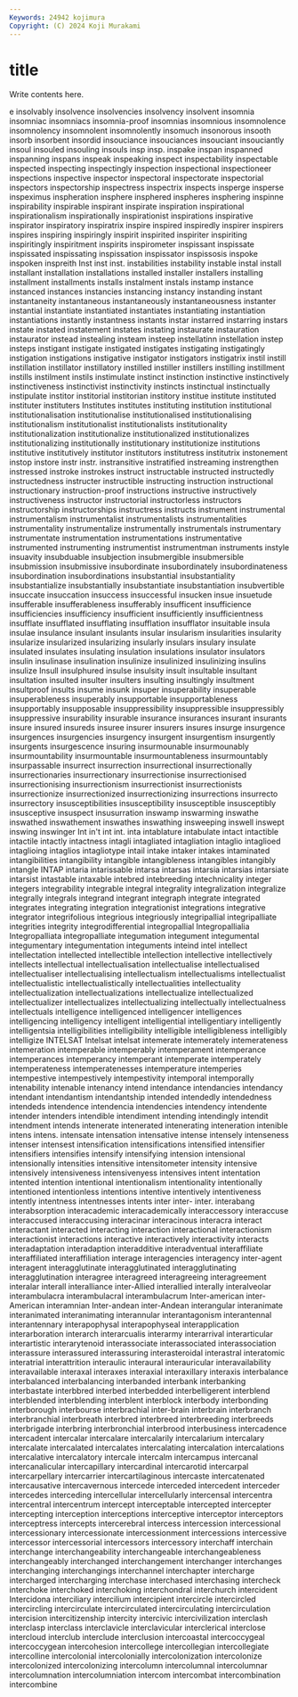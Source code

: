 ```yaml
---
Keywords: 24942 kojimura
Copyright: (C) 2024 Koji Murakami
---
```


# title

Write contents here.



e insolvably insolvence insolvencies insolvency insolvent insomnia insomniac insomniacs insomnia-proof
insomnias insomnious insomnolence insomnolency insomnolent insomnolently insomuch insonorous insooth insorb
insorbent insordid insouciance insouciances insouciant insouciantly insoul insouled insouling insouls
insp insp. inspake inspan inspanned inspanning inspans inspeak inspeaking inspect
inspectability inspectable inspected inspecting inspectingly inspection inspectional inspectioneer inspections inspective
inspector inspectoral inspectorate inspectorial inspectors inspectorship inspectress inspectrix inspects insperge
insperse inspeximus inspheration insphere insphered inspheres insphering inspinne inspirability inspirable
inspirant inspirate inspiration inspirational inspirationalism inspirationally inspirationist inspirations inspirative inspirator
inspiratory inspiratrix inspire inspired inspiredly inspirer inspirers inspires inspiring inspiringly
inspirit inspirited inspiriter inspiriting inspiritingly inspiritment inspirits inspirometer inspissant inspissate
inspissated inspissating inspissation inspissator inspissosis inspoke inspoken inspreith Inst inst
inst. instabilities instability instable instal install installant installation installations installed
installer installers installing installment installments installs instalment instals instamp instance
instanced instances instancies instancing instancy instanding instant instantaneity instantaneous instantaneously
instantaneousness instanter instantial instantiate instantiated instantiates instantiating instantiation instantiations instantly
instantness instants instar instarred instarring instars instate instated instatement instates
instating instaurate instauration instaurator instead instealing insteam insteep instellatinn instellation
instep insteps instigant instigate instigated instigates instigating instigatingly instigation instigations
instigative instigator instigators instigatrix instil instill instillation instillator instillatory instilled
instiller instillers instilling instillment instills instilment instils instimulate instinct instinction
instinctive instinctively instinctiveness instinctivist instinctivity instincts instinctual instinctually instipulate institor
institorial institorian institory institue institute instituted instituter instituters Institutes institutes
instituting institution institutional institutionalisation institutionalise institutionalised institutionalising institutionalism institutionalist institutionalists
institutionality institutionalization institutionalize institutionalized institutionalizes institutionalizing institutionally institutionary institutionize institutions
institutive institutively institutor institutors institutress institutrix instonement instop instore instr
instr. instransitive instratified instreaming instrengthen instressed instroke instrokes instruct instructable
instructed instructedly instructedness instructer instructible instructing instruction instructional instructionary instruction-proof
instructions instructive instructively instructiveness instructor instructorial instructorless instructors instructorship instructorships
instructress instructs instrument instrumental instrumentalism instrumentalist instrumentalists instrumentalities instrumentality instrumentalize
instrumentally instrumentals instrumentary instrumentate instrumentation instrumentations instrumentative instrumented instrumenting instrumentist
instrumentman instruments instyle insuavity insubduable insubjection insubmergible insubmersible insubmission insubmissive
insubordinate insubordinately insubordinateness insubordination insubordinations insubstantial insubstantiality insubstantialize insubstantially insubstantiate
insubstantiation insubvertible insuccate insuccation insuccess insuccessful insucken insue insuetude insufferable
insufferableness insufferably insufficent insufficience insufficiencies insufficiency insufficient insufficiently insufficientness insufflate
insufflated insufflating insufflation insufflator insuitable insula insulae insulance insulant insulants
insular insularism insularities insularity insularize insularized insularizing insularly insulars insulary
insulate insulated insulates insulating insulation insulations insulator insulators insulin insulinase
insulination insulinize insulinized insulinizing insulins insulize Insull insulphured insulse insulsity
insult insultable insultant insultation insulted insulter insulters insulting insultingly insultment
insultproof insults insume insunk insuper insuperability insuperable insuperableness insuperably insupportable
insupportableness insupportably insupposable insuppressibility insuppressible insuppressibly insuppressive insurability insurable insurance
insurances insurant insurants insure insured insureds insuree insurer insurers insures
insurge insurgence insurgences insurgencies insurgency insurgent insurgentism insurgently insurgents insurgescence
insuring insurmounable insurmounably insurmountability insurmountable insurmountableness insurmountably insurpassable insurrect insurrection
insurrectional insurrectionally insurrectionaries insurrectionary insurrectionise insurrectionised insurrectionising insurrectionism insurrectionist insurrectionists
insurrectionize insurrectionized insurrectionizing insurrections insurrecto insurrectory insusceptibilities insusceptibility insusceptible insusceptibly
insusceptive insuspect insusurration inswamp inswarming inswathe inswathed inswathement inswathes inswathing
insweeping inswell inswept inswing inswinger Int in't int int. inta
intablature intabulate intact intactible intactile intactly intactness intagli intagliated intagliation
intaglio intaglioed intaglioing intaglios intagliotype intail intake intaker intakes intaminated
intangibilities intangibility intangible intangibleness intangibles intangibly intangle INTAP intaria intarissable
intarsa intarsas intarsia intarsias intarsiate intarsist intastable intaxable intebred intebreeding
intechnicality integer integers integrability integrable integral integrality integralization integralize integrally
integrals integrand integrant integraph integrate integrated integrates integrating integration integrationist
integrations integrative integrator integrifolious integrious integriously integripallial integripalliate integrities integrity
integrodifferential integropallial Integropallialia Integropalliata integropalliate integumation integument integumental integumentary integumentation
integuments inteind intel intellect intellectation intellected intellectible intellection intellective intellectively
intellects intellectual intellectualisation intellectualise intellectualised intellectualiser intellectualising intellectualism intellectualisms intellectualist
intellectualistic intellectualistically intellectualities intellectuality intellectualization intellectualizations intellectualize intellectualized intellectualizer intellectualizes
intellectualizing intellectually intellectualness intellectuals intelligence intelligenced intelligencer intelligences intelligencing intelligency
intelligent intelligential intelligentiary intelligently intelligentsia intelligibilities intelligibility intelligible intelligibleness intelligibly
intelligize INTELSAT Intelsat intelsat intemerate intemerately intemerateness intemeration intemperable intemperably
intemperament intemperance intemperances intemperancy intemperant intemperate intemperately intemperateness intemperatenesses intemperature
intemperies intempestive intempestively intempestivity intemporal intemporally intenability intenable intenancy intend
intendance intendancies intendancy intendant intendantism intendantship intended intendedly intendedness intendeds
intendence intendencia intendencies intendency intendente intender intenders intendible intendiment intending
intendingly intendit intendment intends intenerate intenerated intenerating inteneration intenible intens
intens. intensate intensation intensative intense intensely intenseness intenser intensest intensification
intensifications intensified intensifier intensifiers intensifies intensify intensifying intension intensional intensionally
intensities intensitive intensitometer intensity intensive intensively intensiveness intensivenyess intensives intent
intentation intented intention intentional intentionalism intentionality intentionally intentioned intentionless intentions
intentive intentively intentiveness intently intentness intentnesses intents inter inter- inter.
interabang interabsorption interacademic interacademically interaccessory interaccuse interaccused interaccusing interacinar interacinous
interacra interact interactant interacted interacting interaction interactional interactionism interactionist interactions
interactive interactively interactivity interacts interadaptation interadaption interadditive interadventual interaffiliate interaffiliated
interaffiliation interage interagencies interagency inter-agent interagent interagglutinate interagglutinated interagglutinating interagglutination
interagree interagreed interagreeing interagreement interalar interall interalliance inter-Allied interallied interally
interalveolar interambulacra interambulacral interambulacrum Inter-american inter-American interamnian Inter-andean inter-Andean interangular
interanimate interanimated interanimating interannular interantagonism interantennal interantennary interapophysal interapophyseal interapplication
interarboration interarch interarcualis interarmy interarrival interarticular interartistic interarytenoid interassociate interassociated
interassociation interassure interassured interassuring interasteroidal interastral interatomic interatrial interattrition interaulic
interaural interauricular interavailability interavailable interaxal interaxes interaxial interaxillary interaxis interbalance
interbalanced interbalancing interbanded interbank interbanking interbastate interbbred interbed interbedded interbelligerent
interblend interblended interblending interblent interblock interbody interbonding interborough interbourse interbrachial
inter-brain interbrain interbranch interbranchial interbreath interbred interbreed interbreeding interbreeds interbrigade
interbring interbronchial interbrood interbusiness intercadence intercadent intercalar intercalare intercalarily intercalarium
intercalary intercalate intercalated intercalates intercalating intercalation intercalations intercalative intercalatory intercale
intercalm intercampus intercanal intercanalicular intercapillary intercardinal intercarotid intercarpal intercarpellary intercarrier
intercartilaginous intercaste intercatenated intercausative intercavernous intercede interceded intercedent interceder intercedes
interceding intercellular intercellularly intercensal intercentra intercentral intercentrum intercept interceptable intercepted
intercepter intercepting interception interceptions interceptive interceptor interceptors interceptress intercepts intercerebral
intercess intercession intercessional intercessionary intercessionate intercessionment intercessions intercessive intercessor intercessorial
intercessors intercessory interchaff interchain interchange interchangeability interchangeable interchangeableness interchangeably interchanged
interchangement interchanger interchanges interchanging interchangings interchannel interchapter intercharge intercharged intercharging
interchase interchased interchasing intercheck interchoke interchoked interchoking interchondral interchurch intercident
Intercidona interciliary intercilium intercipient intercircle intercircled intercircling intercirculate intercirculated intercirculating
intercirculation intercision intercitizenship intercity intercivic intercivilization interclash interclasp interclass interclavicle
interclavicular interclerical interclose intercloud interclub interclude interclusion intercoastal intercoccygeal intercoccygean
intercohesion intercollege intercollegian intercollegiate intercolline intercolonial intercolonially intercolonization intercolonize intercolonized
intercolonizing intercolumn intercolumnal intercolumnar intercolumnation intercolumniation intercom intercombat intercombination intercombine
